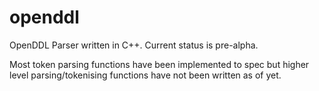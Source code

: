 openddl
=======

OpenDDL Parser written in C++. Current status is pre-alpha. 

Most token parsing functions have been implemented to spec but higher level parsing/tokenising functions have not been written as of yet.
